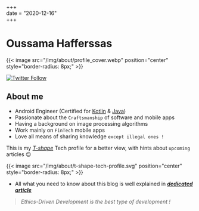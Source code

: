 +++  
date = "2020-12-16"  
+++

# Oussama Hafferssas

{{< image src="/img/about/profile_cover.webp" position="center"  
style="border-radius: 8px;" >}}

[![Twitter Follow](https://img.shields.io/twitter/follow/OussamaHaff?label=%40OussamaHaff&logoColor=black&style=social)](https://twitter.com/OussamaHaff)

## About me

- Android Engineer (Certified for
  [Kotlin](https://www.credential.net/d889722c-1b2a-45cf-87b7-03361799973f)
  &
  [Java](https://www.credential.net/28ce7f3c-6252-4fc9-b1eb-16bc80ce38f9))
- Passionate about the `Craftsmanship` of software and mobile apps 
- Having a background on image processing algorithms
- Work mainly on `FinTech` mobile apps
- Love all means of sharing knowledge `except illegal ones !`

This is my [*T-shape*](https://en.wikipedia.org/wiki/T-shaped_skills) Tech profile for a better view, with hints about
`upcoming` articles 😉

{{< image src="/img/about/t-shape-tech-profile.svg" position="center"
style="border-radius: 8px;" >}}

- All what you need to know about this blog is well explained in
  [***dedicated article***](https://oussamahaff.dev/posts/00_about_this_blog/)


> *Ethics-Driven Development is the best type of development !*

